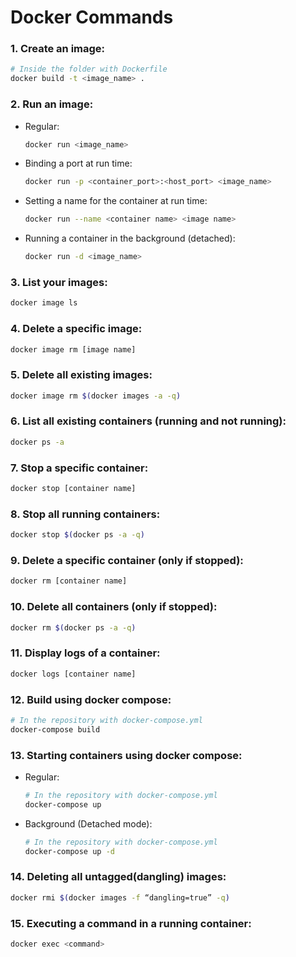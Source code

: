 # Docker Commands

### 1. Create an image:

```bash
# Inside the folder with Dockerfile
docker build -t <image_name> .
```

### 2. Run an image:

- Regular:

  ```bash
  docker run <image_name>
  ```

- Binding a port at run time:

  ```bash
  docker run -p <container_port>:<host_port> <image_name>
  ```

- Setting a name for the container at run time:

  ```bash
  docker run --name <container name> <image name>
  ```

- Running a container in the background (detached):

  ```bash
  docker run -d <image_name>
  ```

### 3. List your images:

```bash
docker image ls
```

### 4. Delete a specific image:

```bash
docker image rm [image name]
```

### 5. Delete all existing images:

```bash
docker image rm $(docker images -a -q)
```

### 6. List all existing containers (running and not running):

```bash
docker ps -a
```

### 7. Stop a specific container:

```bash
docker stop [container name]
```

### 8. Stop all running containers:

```bash
docker stop $(docker ps -a -q)
```

### 9. Delete a specific container (only if stopped):

```bash
docker rm [container name]
```

### 10. Delete all containers (only if stopped):

```bash
docker rm $(docker ps -a -q)
```

### 11. Display logs of a container:

```bash
docker logs [container name]
```

### 12. Build using docker compose:

```bash
# In the repository with docker-compose.yml
docker-compose build
```

### 13. Starting containers using docker compose:

- Regular:

  ```bash
  # In the repository with docker-compose.yml
  docker-compose up
  ```

- Background (Detached mode):

  ```bash
  # In the repository with docker-compose.yml
  docker-compose up -d
  ```

### 14. Deleting all untagged(dangling) images:

```bash
docker rmi $(docker images -f “dangling=true” -q)
```

### 15. Executing a command in a running container:

```bash
docker exec <command>
```
